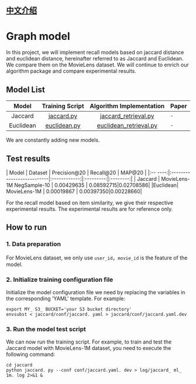 ## [中文介绍](README-CN.md)

# Graph model

In this project, we will implement recall models based on jaccard distance and euclidean distance, hereinafter referred to as Jaccard and Euclidean. We compare them on the MovieLens dataset. We will continue to enrich our algorithm package and compare experimental results.

## Model List

|Model | Training Script | Algorithm Implementation | Paper |
|:---------:|:-----------------------------------:|:-----------------------------------------------------:|:---------------------------------------------------------------------------------------------------------------------------------------|
| Jaccard | [jaccard.py](jaccard/jaccard.py) | [jaccard_retrieval.py](../../python/algos/graph/jaccard/jaccard_retrieval.py) | `-` |
| Euclidean | [euclidean.py](euclidean/euclidean.py) | [euclidean_retrieval.py](../../python/algos/graph/euclidean/euclidean_retrieval.py) | `-` |

We are constantly adding new models.

## Test results

| Model | Dataset | Precision@20 | Recall@20 | MAP@20 |
|:-- ----:|:--------------------------|:------------:|:---------:|:--------:|
| Jaccard | MovieLens-1M NegSample-10 | 0.00429635 | 0.08592715|0.02708586|
|Euclidean| MovieLens-1M | 0.00019867 | 0.00397350|0.00228660|

For the recall model based on item similarity, we give their respective experimental results. The experimental results are for reference only.


## How to run

### 1. Data preparation
For MovieLens dataset, we only use `user_id`，`movie_id` is the feature of the model.

### 2. Initialize training configuration file

Initialize the model configuration file we need by replacing the variables in the corresponding 'YAML' template. For example:

```shell
export MY_ S3_ BUCKET='your S3 bucket directory'
envsubst < jaccard/conf/jaccard. yaml > jaccard/conf/jaccard.yaml.dev
```
### 3. Run the model test script

We can now run the training script. For example, to train and test the Jaccard model with MovieLens-1M dataset, you need to execute the following command:
```shell
cd jaccard
python jaccard. py --conf conf/jaccard.yaml. dev > log/jaccard_ ml_ 1m. log 2>&1 &
```